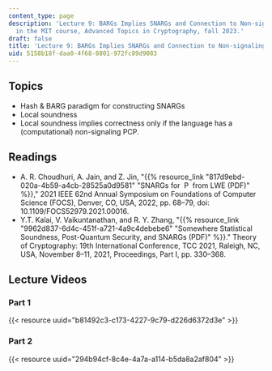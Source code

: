 ```yaml
---
content_type: page
description: 'Lecture 9: BARGs Implies SNARGs and Connection to Non-signaling PCPs
  in the MIT course, Advanced Topics in Cryptography, fall 2023.'
draft: false
title: 'Lecture 9: BARGs Implies SNARGs and Connection to Non-signaling PCPs'
uid: 5158b18f-daa0-4f68-8801-972fc89d9083
---
```

## Topics

- Hash & BARG paradigm for constructing SNARGs
- Local soundness
- Local soundness implies correctness only if the language has a (computational) non-signaling PCP.

## Readings

- A. R. Choudhuri, A. Jain, and Z. Jin, "{{% resource_link "817d9ebd-020a-4b59-a4cb-28525a0d9581" "SNARGs for  P  from LWE (PDF)" %}}," 2021 IEEE 62nd Annual Symposium on Foundations of Computer Science (FOCS), Denver, CO, USA, 2022, pp. 68–79, doi: 10.1109/FOCS52979.2021.00016.
- Y.T. Kalai, V. Vaikuntanathan, and R. Y. Zhang, "{{% resource_link "9962d837-6d4c-451f-a721-4a9c4debebe6" "Somewhere Statistical Soundness, Post-Quantum Security, and SNARGs (PDF)" %}}." Theory of Cryptography: 19th International Conference, TCC 2021, Raleigh, NC, USA, November 8–11, 2021, Proceedings, Part I, pp. 330–368.

## Lecture Videos

### Part 1

{{< resource uuid="b81492c3-c173-4227-9c79-d226d6372d3e" >}}

### Part 2

{{< resource uuid="294b94cf-8c4e-4a7a-a114-b5da8a2af804" >}}